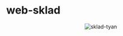 # web-sklad

<p align="center">
  <img src="https://sun9-19.userapi.com/impg/44ZbeGz1yx6SIt1zbp2L9xxzQTaJGPg7Qyn2gQ/19AIBARwKFM.jpg?size=604x340&quality=95&sign=61449a4171493522f860f95c01d38493&type=album" alt="sklad-tyan"/>
</p>
